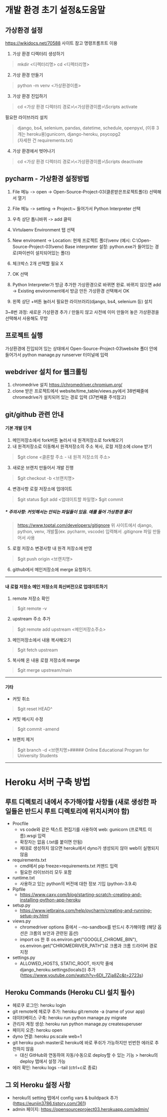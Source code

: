개발 환경 초기 설정&도움말
=====
가상환경 설정
-------
https://wikidocs.net/70588 사이트 참고
명령프롬프트 이용
1. 가상 환경 디렉터리 생성하기
>mkdir <디렉터리명>
>cd <디렉터리명>
2. 가상 환경 만들기
>python -m venv <가상환경이름>
3. 가상 환경 진입하기
>cd <가상 환경 디렉터리 경로>\\<가상환경이름>\\Scripts
activate

필요한 라이브러리 설치
>django, bs4, selenium, pandas, datetime, schedule, openpyxl, (이후 3개는 heroku용)gunicorn, django-heroku, psycopg2  
>(자세한 건 requirements.txt)      
4. 가상 환경에서 벗어나기
>cd <가상 환경 디렉터리 경로>\\<가상환경이름>\\Scripts
deactivate

pycharm - 가상환경 설정방법
------
1. File 메뉴 -> open -> Open-Source-Project-03(클론받은프로젝트폴더) 선택해서 열기
2. File 메뉴 -> setting -> Project:~ 들어가서 Python Interpreter 선택

3. 우측 상단 톱니바퀴 -> add 클릭
4. Virtulaenv Environment 탭 선택
5. New enviroment -> Location: 현재 프로젝트 폴더\venv (예시: C:\Open-Source-Project-03\venv)
   Base interpreter 설정: python.exe가 들어있는 경로(파이썬이 설치되어있는 폴더)
6. 체크박스 2개 선택할 필요 X
7. OK 선택
8. Python Interpreter가 방금 추가한 가상환경으로 바뀌면 완료. 바뀌지 않으면
   add -> Existing environment에서 방금 만든 가상환경 선택해서 OK
9. 왼쪽 상단 +버튼 눌러서 필요한 라이브러리(django, bs4, selenium 등) 설치

3~8번 과정: 새로운 가상환경 추가 / 만들지 않고 사전에 이미 만들어 놓은 가상환경을 선택해서 사용해도 무방

프로젝트 실행
-------
가상환경에 진입되어 있는 상태에서 Open-Source-Project-03\website 폴더 안에 들어가서
python manage.py runserver 터미널에 입력


webdriver 설치 for 웹크롤링
-------------
1. chromedrive 설치
https://chromedriver.chromium.org/
2. clone 받은 프로젝트에서 website/time_table/views.py에서 38번째줄에 chromedrive가 설치되어 있는 경로 입력
(37번째줄 주석참고)


git/github 관련 안내
-------
#### 기본 개발 단계
1. 메인저장소에서 fork버튼 눌러서 내 원격저장소로 fork해오기
2. 내 원격저장소로 이동해서 원격저장소의 주소 복사, 로컬 저장소에 clone 받기
> \$git clone <클론할 주소 - 내 원격 저장소의 주소>
3. 새로운 브랜치 만들어서 개발 진행
> \$git checkout -b <브랜치명>
4. 변경사항 로컬 저장소에 업데이트
> \$git status 
> \$git add <업데이트할 파일명>
> \$git commit
##### * 주의사항: 커밋해서는 안되는 파일들이 있음. 예를 들어 가상환경 폴더
> https://www.toptal.com/developers/gitignore
> 위 사이트에서 django, python, venv, 개발툴(ex. pycharm, vscode) 입력해서 .gitignore 파일 만들어서 사용

5. 로컬 저장소 변경사항 내 원격 저장소에 반영
> \$git push origin <브랜치명>
6. github에서 메인저장소에 merge 요청하기.
----
#### 내 로컬 저장소 메인 저장소의 최신버전으로 업데이트하기
1. remote 저장소 확인
>\$git remote -v
2. upstream 주소 추가
>\$git remote add upstream <메인저장소주소>
3. 메인저장소에서 내용 복사해오기
>\$git fetch upstream
5. 복사해 온 내용 로컬 저장소에 merge
>\$git merge upstream/main
----
#### 기타
- 커밋 취소
>\$git reset HEAD^
- 커밋 메시지 수정
>\$git commit -amend
- 브랜치 제거
>\$git branch -d <브랜치명>##### Online Educational Program for University Students   
----
Heroku 서버 구축 방법
====================
루트 디렉토리 내에서 추가해야할 사항들 (새로 생성한 파일들은 반드시 루트 디렉토리에 위치시켜야 함)
------------------------------------------------------------------------------------------
* Procfile
  * vs code와 같은 텍스트 편집기를 사용하여 web: gunicorn (프로젝트 이름).wsgi 입력
  * 확장자는 없음 (.txt를 붙이면 안됨)
  * 제대로 생성하지 않으면 heroku에서 dyno가 생성되지 않아 web이 실행되지 않음
* requirements.txt
  * cmd에서 pip freeze>requirements.txt 커맨드 입력
  * 필요한 라이브러리 모두 포함
* runtime.txt
  * 사용하고 있는 python의 버전에 대한 정보 기입 (python-3.9.4)
* Pipfile
  * https://www.caxy.com/blog/starting-scratch-creating-and-installing-python-app-heroku
* setup.py
  * https://www.jetbrains.com/help/pycharm/creating-and-running-setup-py.html
* views.py
  * chromedriver options 중에서 --no-sandbox를 반드시 추가해야함 (해당 옵션은 크롬의 보안과 관련된 옵션)   
  * import os 한 후 os.environ.get("GOOGLE_CHROME_BIN"), os.environ.get("CHROMEDRIVER_PATH")로 크롬과 크롬 드라이버 경로 지정
* settings.py
  * ALLOWED_HOSTS, STATIC_ROOT, 마지막 줄에 django_heroku.settings(locals()) 추가 (https://www.youtube.com/watch?v=6DI_7Zja8Zc&t=2723s)  
 
 Heroku Commands (Heroku CLI 설치 필수)
 --------------------------------------------------
 * 헤로쿠 로그인: heroku login
 * git remote에 헤로쿠 추가: heroku git:remote -a (name of your app)
 * 데이터베이스 구축: heroku run python manage.py migrate
 * 관리자 계정 생성: heroku run python manage.py createsuperuser
 * 페이지 오픈: heroku open
 * dyno  연결: heroku ps:scale web=1
 * git heroku push master로 heroku에 바로 푸쉬가 가능하지만 빈번한 에러로 추천하지 않음
   * 대신 GitHub와  연동하여 자동/수동으로 deploy할 수 있는 기능 > heroku의 deploy 탭에서 설정 가능
 * 에러 확인: heroku logs --tail (ctrl+c로 종료)   
 
 그 외 Heroku 설정 사항
 --------------------------------------------------
 * heroku의 setting 탭에서 config vars & buildpack 추가 (https://eunjin3786.tistory.com/361)
 * admin 페이지: https://opensourceproject03.herokuapp.com/admin/
